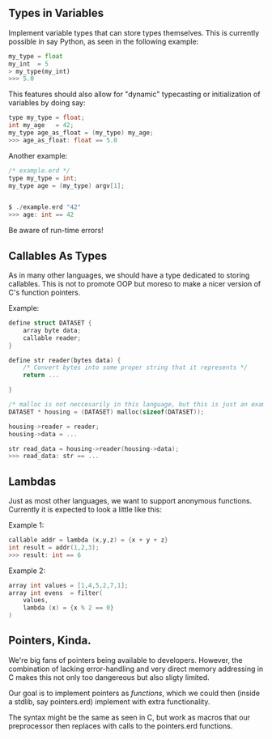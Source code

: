 
## Types in Variables
Implement variable types that can store types themselves. This is currently possible in say Python, as seen in the following example:
```python
my_type = float
my_int  = 5
> my_type(my_int)
>>> 5.0 
```

This features should also allow for "dynamic" typecasting or initialization of variables by doing say:
```c
type my_type = float;
int my_age   = 42;
my_type age_as_float = (my_type) my_age;
>>> age_as_float: float == 5.0
```
Another example:
```c
/* example.erd */
type my_type = int;
my_type age = (my_type) argv[1];


$ ./example.erd "42"
>>> age: int == 42
```
Be aware of run-time errors!



## Callables As Types
As in many other languages, we should have a type dedicated to storing callables.  This is not to promote OOP but moreso to make a nicer version of C's function pointers.

Example:
```c
define struct DATASET {
    array byte data;
    callable reader;
}

define str reader(bytes data) {
    /* Convert bytes into some proper string that it represents */
    return ...

}

/* malloc is not neccesarily in this language, but this is just an example */
DATASET * housing = (DATASET) malloc(sizeof(DATASET));

housing->reader = reader;
housing->data = ...

str read_data = housing->reader(housing->data);
>>> read_data: str == ...
```

## Lambdas
Just as most other languages, we want to support anonymous functions.  Currently it is expected to look a little like this:

Example 1:
```c
callable addr = lambda (x,y,z) = {x + y + z}
int result = addr(1,2,3);
>>> result: int == 6
```

Example 2:
```c
array int values = [1,4,5,2,7,1];
array int evens  = filter(
    values, 
    lambda (x) = {x % 2 == 0}
) 
```

## Pointers, Kinda. 
We're big fans of pointers being available to developers. However, the combination of lacking error-handling and very direct memory addressing in C makes this not only too dangereous but also sligty limited.

Our goal is to implement pointers as _functions_, which we could then (inside a stdlib, say pointers.erd) implement with extra functionality.

The syntax might be the same as seen in C, but work as macros that our preprocessor then replaces with calls to the pointers.erd functions.